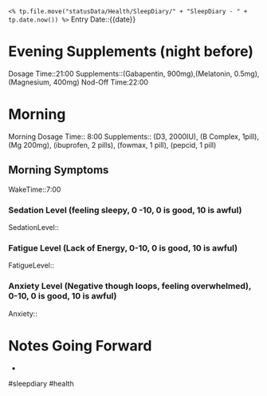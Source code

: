`<% tp.file.move("statusData/Health/SleepDiary/" + "SleepDiary - " + tp.date.now()) %>`
Entry Date::{{date}}
# Evening Supplements (night before)
Dosage Time::21:00
Supplements::(Gabapentin, 900mg),(Melatonin, 0.5mg), (Magnesium, 400mg)
Nod-Off Time:22:00
# Morning
Morning Dosage Time:: 8:00
Supplements:: (D3, 2000IU), (B Complex, 1pill), (Mg 200mg),  (ibuprofen, 2 pills), (fowmax, 1 pill), (pepcid, 1 pill)
## Morning Symptoms
WakeTime::7:00
### Sedation Level (feeling sleepy, 0 -10, 0 is good, 10 is awful) 
SedationLevel:: 
### Fatigue Level (Lack of Energy, 0-10, 0 is good, 10 is awful) 
FatigueLevel:: 
### Anxiety Level (Negative though loops, feeling overwhelmed), 0-10, 0 is good, 10 is awful)
Anxiety:: 

# Notes Going Forward
- 
#sleepdiary
#health 
